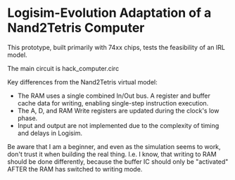 # Logisim-Evolution Adaptation of a Nand2Tetris Computer

This prototype, built primarily with 74xx chips, tests the feasibility of an IRL model.

The main circuit is hack_computer.circ

Key differences from the Nand2Tetris virtual model:

- The RAM uses a single combined In/Out bus. A register and buffer cache data for writing, enabling single-step instruction execution.
- The A, D, and RAM Write registers are updated during the clock's low phase.
- Input and output are not implemented due to the complexity of timing and delays in Logisim.

Be aware that I am a beginner, and even as the simulation seems to work, don't trust it when building the real thing.
I.e. I know, that writing to RAM should be done differently, because the buffer IC should only be "activated" AFTER the RAM has switched to writing mode.
